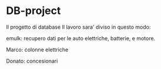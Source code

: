 DB-project
==========

Il progetto di database
Il lavoro sara' diviso in questo modo:

emulk: recupero dati per le auto elettriche, batterie, e motore.

Marco: colonne elettriche

Donato: concesionari

